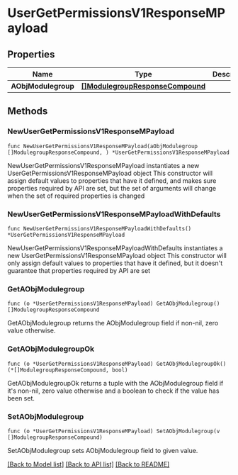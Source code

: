 # UserGetPermissionsV1ResponseMPayload

## Properties

Name | Type | Description | Notes
------------ | ------------- | ------------- | -------------
**AObjModulegroup** | [**[]ModulegroupResponseCompound**](ModulegroupResponseCompound.md) |  | 

## Methods

### NewUserGetPermissionsV1ResponseMPayload

`func NewUserGetPermissionsV1ResponseMPayload(aObjModulegroup []ModulegroupResponseCompound, ) *UserGetPermissionsV1ResponseMPayload`

NewUserGetPermissionsV1ResponseMPayload instantiates a new UserGetPermissionsV1ResponseMPayload object
This constructor will assign default values to properties that have it defined,
and makes sure properties required by API are set, but the set of arguments
will change when the set of required properties is changed

### NewUserGetPermissionsV1ResponseMPayloadWithDefaults

`func NewUserGetPermissionsV1ResponseMPayloadWithDefaults() *UserGetPermissionsV1ResponseMPayload`

NewUserGetPermissionsV1ResponseMPayloadWithDefaults instantiates a new UserGetPermissionsV1ResponseMPayload object
This constructor will only assign default values to properties that have it defined,
but it doesn't guarantee that properties required by API are set

### GetAObjModulegroup

`func (o *UserGetPermissionsV1ResponseMPayload) GetAObjModulegroup() []ModulegroupResponseCompound`

GetAObjModulegroup returns the AObjModulegroup field if non-nil, zero value otherwise.

### GetAObjModulegroupOk

`func (o *UserGetPermissionsV1ResponseMPayload) GetAObjModulegroupOk() (*[]ModulegroupResponseCompound, bool)`

GetAObjModulegroupOk returns a tuple with the AObjModulegroup field if it's non-nil, zero value otherwise
and a boolean to check if the value has been set.

### SetAObjModulegroup

`func (o *UserGetPermissionsV1ResponseMPayload) SetAObjModulegroup(v []ModulegroupResponseCompound)`

SetAObjModulegroup sets AObjModulegroup field to given value.



[[Back to Model list]](../README.md#documentation-for-models) [[Back to API list]](../README.md#documentation-for-api-endpoints) [[Back to README]](../README.md)


